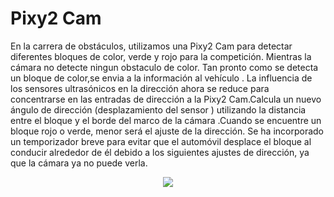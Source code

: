 <h1>Pixy2 Cam</h1>
En la carrera de obstáculos, utilizamos una Pixy2 Cam  para detectar diferentes bloques de color, verde y rojo para la competición. Mientras la cámara no detecte ningun obstaculo de  color. Tan pronto como se detecta un bloque de color,se envia a la información al vehículo . La influencia de los sensores ultrasónicos en la dirección ahora se reduce para concentrarse en las entradas de dirección a la Pixy2 Cam.Calcula un nuevo ángulo de dirección (desplazamiento del sensor ) utilizando la distancia entre el bloque y el borde del marco de la cámara .Cuando se encuentre un bloque rojo o verde,  menor será el ajuste de la dirección. Se ha incorporado un temporizador breve para evitar que el automóvil desplace el bloque al conducir alrededor de él debido a los siguientes ajustes de dirección, ya que la cámara  ya no puede verla.
 <p align="center">
  <img src="https://github.com/MVP-16/MVP_FTR/blob/main/Fotos/GY-31.jpeg?raw=true"
 />
</p>
